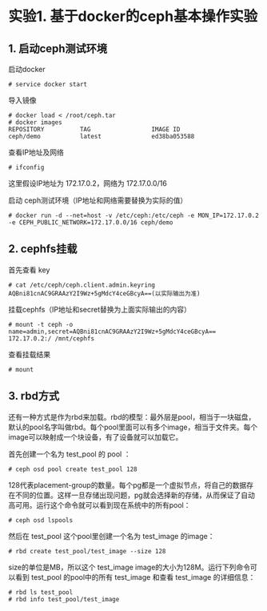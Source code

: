 # 实验1. 基于docker的ceph基本操作实验

## 1. 启动ceph测试环境

启动docker
```
# service docker start
```

导入镜像
```
# docker load < /root/ceph.tar
# docker images
REPOSITORY          TAG                 IMAGE ID 
ceph/demo           latest              ed38ba053588
```

查看IP地址及网络
```
# ifconfig
```
这里假设IP地址为 172.17.0.2，网络为 172.17.0.0/16


启动 ceph测试环境（IP地址和网络需要替换为实际的值）
```
# docker run -d --net=host -v /etc/ceph:/etc/ceph -e MON_IP=172.17.0.2 -e CEPH_PUBLIC_NETWORK=172.17.0.0/16 ceph/demo
```

## 2. cephfs挂载

首先查看 key
```
# cat /etc/ceph/ceph.client.admin.keyring
AQBni81cnAC9GRAAzY2I9Wz+5gMdcY4ceGBcyA==(以实际输出为准)
```

挂载cephfs（IP地址和secret替换为上面实际输出的内容）
```
# mount -t ceph -o name=admin,secret=AQBni81cnAC9GRAAzY2I9Wz+5gMdcY4ceGBcyA== 172.17.0.2:/ /mnt/cephfs
```

查看挂载结果
```
# mount
```

## 3. rbd方式
还有一种方式是作为rbd来加载。rbd的模型：最外层是pool，相当于一块磁盘，默认的pool名字叫做rbd。每个pool里面可以有多个image，相当于文件夹。每个image可以映射成一个块设备，有了设备就可以加载它。

首先创建一个名为 test_pool 的 pool ：
```
# ceph osd pool create test_pool 128
```
128代表placement-group的数量。每个pg都是一个虚拟节点，将自己的数据存在不同的位置。这样一旦存储出现问题，pg就会选择新的存储，从而保证了自动高可用。运行这个命令就可以看到现在系统中的所有pool：
```
# ceph osd lspools
```
然后在 test_pool 这个pool里创建一个名为 test_image 的image：
```
# rbd create test_pool/test_image --size 128
```
size的单位是MB，所以这个 test_image image的大小为128M。运行下列命令可以看到 test_pool 的pool中的所有 test_image 和查看 test_image 的详细信息：
```
# rbd ls test_pool
# rbd info test_pool/test_image
```
